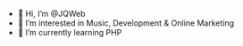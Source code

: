 - 👋 Hi, I’m @JQWeb
- 👀 I’m interested in Music, Development & Online Marketing
- 🌱 I’m currently learning PHP
